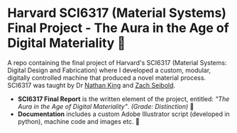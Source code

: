 # Harvard SCI6317 (Material Systems) Final Project - The Aura in the Age of Digital Materiality  :robot:
A repo containing the final project of Harvard's SCI6317 (Material Systems: Digital Design and Fabrication) where I developed a custom, modular, digitally controlled machine that produced a novel material process. SCI6317 was taught by Dr [Nathan King](https://www.gsd.harvard.edu/person/nathan-king/) and [Zach Seibold](https://www.gsd.harvard.edu/person/zach-seibold/).

* **SCI6317 Final Report** is the written element of the project, entitled: *"The Aura in the Age of Digital Materiality"*.  *(Grade: Distinction)*  :bank:
* **Documentation** includes a custom Adobe Illustrator script (developed in python), machine code and images etc.  :snake:

